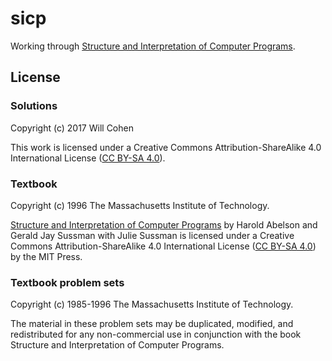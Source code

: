 # sicp

Working through [Structure and Interpretation of Computer Programs](https://mitpress.mit.edu/sicp/).

## License

### Solutions

Copyright (c) 2017 Will Cohen

This work is licensed under a Creative Commons Attribution-ShareAlike 4.0
International License
([CC BY-SA 4.0](https://creativecommons.org/licenses/by-sa/4.0/)).

### Textbook

Copyright (c) 1996 The Massachusetts Institute of Technology.

[Structure and Interpretation of Computer Programs](https://mitpress.mit.edu/sicp/) by
Harold Abelson and Gerald Jay Sussman with Julie Sussman is licensed under a
Creative Commons Attribution-ShareAlike 4.0 International License
([CC BY-SA 4.0](https://creativecommons.org/licenses/by-sa/4.0/)) by the MIT
Press.

### Textbook problem sets

Copyright (c) 1985-1996 The Massachusetts Institute of Technology.

The material in these problem sets may be duplicated, modified, and
redistributed for any non-commercial use in conjunction with the book Structure
and Interpretation of Computer Programs.
